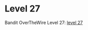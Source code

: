 # Level 27

Bandit OverTheWire Level 27: [level 27](https://overthewire.org/wargames/bandit/bandit27.html)

